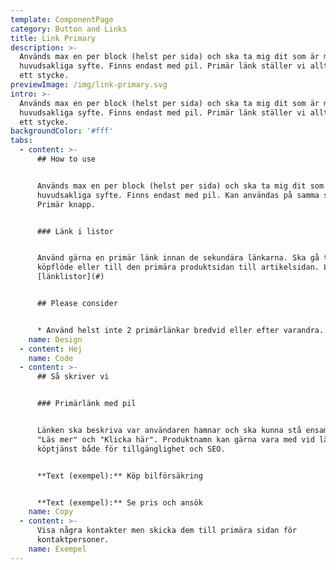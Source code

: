 ```yaml
---
template: ComponentPage
category: Button and Links
title: Link Primary
description: >-
  Används max en per block (helst per sida) och ska ta mig dit som är mitt
  huvudsakliga syfte. Finns endast med pil. Primär länk ställer vi alltid under
  ett stycke. 
previewImage: /img/link-primary.svg
intro: >-
  Används max en per block (helst per sida) och ska ta mig dit som är mitt
  huvudsakliga syfte. Finns endast med pil. Primär länk ställer vi alltid under
  ett stycke. 
backgroundColor: '#fff'
tabs:
  - content: >-
      ## How to use


      Används max en per block (helst per sida) och ska ta mig dit som är mitt
      huvudsakliga syfte. Finns endast med pil. Kan användas på samma sida som
      Primär knapp. 


      ### Länk i listor


      Använd gärna en primär länk innan de sekundära länkarna. Ska gå till
      köpflöde eller till den primära produktsidan till artikelsidan. Läs mer om
      [länklistor](#)


      ## Please consider


      * Använd helst inte 2 primärlänkar bredvid eller efter varandra.
    name: Design
  - content: Hej
    name: Code
  - content: >-
      ## Så skriver vi


      ### Primärlänk med pil


      Länken ska beskriva var användaren hamnar och ska kunna stå ensam. Undvik
      "Läs mer" och "Klicka här". Produktnamn kan gärna vara med vid länk till
      köptjänst både för tillgänglighet och SEO.


      **Text (exempel):** Köp bilförsäkring


      **Text (exempel):** Se pris och ansök
    name: Copy
  - content: >-
      Visa några kontakter men skicka dem till primära sidan för
      kontaktpersoner.
    name: Exempel
---
```


